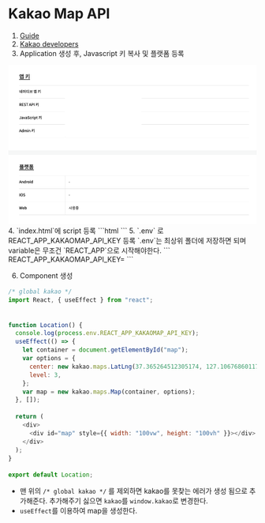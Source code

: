 # Kakao Map API

1. <a href="https://apis.map.kakao.com/web/guide/">Guide</a>
2. <a href="https://developers.kakao.com">Kakao developers</a>
3. Application 생성 후, Javascript 키 복사 및 플랫폼 등록
<img src="./kakao-developer.png" alt="kakao-developer"/>
4. `index.html`에 script 등록
```html
<script type="text/javascript" src="//dapi.kakao.com/v2/maps/sdk.js?appkey=%REACT_APP_KAKAOMAP_API_KEY%"></script>
```
5. `.env` 로 REACT_APP_KAKAOMAP_API_KEY 등록
`.env`는 최상위 폴더에 저장하면 되며 variable은 무조건 `REACT_APP`으로 시작해야한다.
```
REACT_APP_KAKAOMAP_API_KEY=<Kakao developer 에서 받은 JavaScript 키>
```

6. Component 생성
```js
/* global kakao */
import React, { useEffect } from "react";


function Location() {
  console.log(process.env.REACT_APP_KAKAOMAP_API_KEY);
  useEffect(() => {
    let container = document.getElementById("map");
    var options = {
      center: new kakao.maps.LatLng(37.365264512305174, 127.10676860117488),
      level: 3,
    };
    var map = new kakao.maps.Map(container, options);
  }, []);

  return (
    <div>
      <div id="map" style={{ width: "100vw", height: "100vh" }}></div>
    </div>
  );
}

export default Location;
```
- 맨 위의 `/* global kakao */` 를 제외하면 kakao를 못찾는 에러가 생성 됨으로 추가해준다. 추가해주기 싫으면 `kakao`를 `window.kakao`로 변경한다.
- `useEffect`를 이용하여 map을 생성한다.